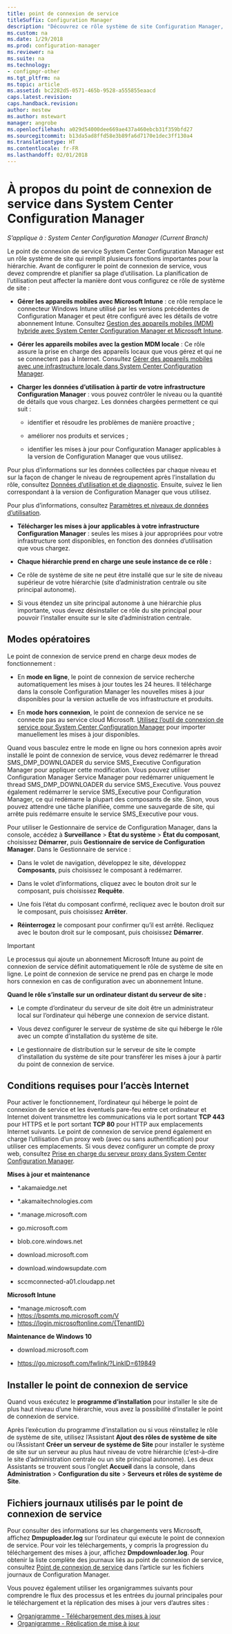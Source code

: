 ```yaml
---
title: point de connexion de service
titleSuffix: Configuration Manager
description: "Découvrez ce rôle système de site Configuration Manager, puis comprenez et planifiez sa plage d’utilisations."
ms.custom: na
ms.date: 1/29/2018
ms.prod: configuration-manager
ms.reviewer: na
ms.suite: na
ms.technology:
- configmgr-other
ms.tgt_pltfrm: na
ms.topic: article
ms.assetid: bc2282d5-0571-465b-9528-a555855eaacd
caps.latest.revision: 
caps.handback.revision: 
author: mestew
ms.author: mstewart
manager: angrobe
ms.openlocfilehash: a029d54000dee669ae437a460ebcb31f359bfd27
ms.sourcegitcommit: b13da5ad8ffd58e3b89fa6d7170e1dec3ff130a4
ms.translationtype: HT
ms.contentlocale: fr-FR
ms.lasthandoff: 02/01/2018
---
```

# <a name="about-the-service-connection-point-in-system-center-configuration-manager"></a>À propos du point de connexion de service dans System Center Configuration Manager

*S’applique à : System Center Configuration Manager (Current Branch)*

Le point de connexion de service System Center Configuration Manager est un rôle système de site qui remplit plusieurs fonctions importantes pour la hiérarchie. Avant de configurer le point de connexion de service, vous devez comprendre et planifier sa plage d’utilisation.  La planification de l’utilisation peut affecter la manière dont vous configurez ce rôle de système de site :  

-   **Gérer les appareils mobiles avec Microsoft Intune** : ce rôle remplace le connecteur Windows Intune utilisé par les versions précédentes de Configuration Manager et peut être configuré avec les détails de votre abonnement Intune. Consultez [Gestion des appareils mobiles (MDM) hybride avec System Center Configuration Manager et Microsoft Intune](../../../../mdm/understand/hybrid-mobile-device-management.md).  

-   **Gérer les appareils mobiles avec la gestion MDM locale** : Ce rôle assure la prise en charge des appareils locaux que vous gérez et qui ne se connectent pas à Internet. Consultez [Gérer des appareils mobiles avec une infrastructure locale dans System Center Configuration Manager](../../../../mdm/understand/manage-mobile-devices-with-on-premises-infrastructure.md).  

-   **Charger les données d’utilisation à partir de votre infrastructure Configuration Manager** : vous pouvez contrôler le niveau ou la quantité de détails que vous chargez. Les données chargées permettent ce qui suit :  

    -   identifier et résoudre les problèmes de manière proactive ;  

    -   améliorer nos produits et services ;  

    -   identifier les mises à jour pour Configuration Manager applicables à la version de Configuration Manager que vous utilisez.  

  Pour plus d’informations sur les données collectées par chaque niveau et sur la façon de changer le niveau de regroupement après l’installation du rôle, consultez [Données d’utilisation et de diagnostic](/sccm/core/plan-design/diagnostics/diagnostics-and-usage-data). Ensuite, suivez le lien correspondant à la version de Configuration Manager que vous utilisez.  

  Pour plus d’informations, consultez [Paramètres et niveaux de données d’utilisation](../../../../core/servers/deploy/install/setup-reference.md#bkmk_usage).  

-   **Télécharger les mises à jour applicables à votre infrastructure Configuration Manager** : seules les mises à jour appropriées pour votre infrastructure sont disponibles, en fonction des données d’utilisation que vous chargez.  

- **Chaque hiérarchie prend en charge une seule instance de ce rôle :**  

 -   Ce rôle de système de site ne peut être installé que sur le site de niveau supérieur de votre hiérarchie (site d’administration centrale ou site principal autonome).  

  -   Si vous étendez un site principal autonome à une hiérarchie plus importante, vous devez désinstaller ce rôle du site principal pour pouvoir l’installer ensuite sur le site d’administration centrale.  


##  <a name="bkmk_modes"></a> Modes opératoires  
 Le point de connexion de service prend en charge deux modes de fonctionnement :  

-   En **mode en ligne**, le point de connexion de service recherche automatiquement les mises à jour toutes les 24 heures. Il télécharge dans la console Configuration Manager les nouvelles mises à jour disponibles pour la version actuelle de vos infrastructure et produits.  

-   En **mode hors connexion**, le point de connexion de service ne se connecte pas au service cloud Microsoft. [Utilisez l’outil de connexion de service pour System Center Configuration Manager](../../../../core/servers/manage/use-the-service-connection-tool.md) pour importer manuellement les mises à jour disponibles.  

Quand vous basculez entre le mode en ligne ou hors connexion après avoir installé le point de connexion de service, vous devez redémarrer le thread SMS_DMP_DOWNLOADER du service SMS_Executive Configuration Manager pour appliquer cette modification. Vous pouvez utiliser Configuration Manager Service Manager pour redémarrer uniquement le thread SMS_DMP_DOWNLOADER du service SMS_Executive. Vous pouvez également redémarrer le service SMS_Executive pour Configuration Manager, ce qui redémarre la plupart des composants de site. Sinon, vous pouvez attendre une tâche planifiée, comme une sauvegarde de site, qui arrête puis redémarre ensuite le service SMS_Executive pour vous.  

Pour utiliser le Gestionnaire de service de Configuration Manager, dans la console, accédez à **Surveillance** > **État du système** > **État du composant**, choisissez **Démarrer**, puis **Gestionnaire de service de Configuration Manager**. Dans le Gestionnaire de service :  

-   Dans le volet de navigation, développez le site, développez **Composants**, puis choisissez le composant à redémarrer.  

-   Dans le volet d’informations, cliquez avec le bouton droit sur le composant, puis choisissez **Requête**.  

-   Une fois l’état du composant confirmé, recliquez avec le bouton droit sur le composant, puis choisissez **Arrêter**.  

-   **Réinterrogez** le composant pour confirmer qu’il est arrêté. Recliquez avec le bouton droit sur le composant, puis choisissez **Démarrer**.  

> [!IMPORTANT]  
>  Le processus qui ajoute un abonnement Microsoft Intune au point de connexion de service définit automatiquement le rôle de système de site en ligne. Le point de connexion de service ne prend pas en charge le mode hors connexion en cas de configuration avec un abonnement Intune.  

**Quand le rôle s’installe sur un ordinateur distant du serveur de site :**  

-   Le compte d’ordinateur du serveur de site doit être un administrateur local sur l’ordinateur qui héberge une connexion de service distant.

-   Vous devez configurer le serveur de système de site qui héberge le rôle avec un compte d’installation du système de site.  

-   Le gestionnaire de distribution sur le serveur de site le compte d’installation du système de site pour transférer les mises à jour à partir du point de connexion de service.

##  <a name="bkmk_urls"></a> Conditions requises pour l’accès Internet  
Pour activer le fonctionnement, l’ordinateur qui héberge le point de connexion de service et les éventuels pare-feu entre cet ordinateur et Internet doivent transmettre les communications via le port sortant **TCP 443** pour HTTPS et le port sortant **TCP 80** pour HTTP aux emplacements Internet suivants. Le point de connexion de service prend également en charge l’utilisation d’un proxy web (avec ou sans authentification) pour utiliser ces emplacements.  Si vous devez configurer un compte de proxy web, consultez [Prise en charge du serveur proxy dans System Center Configuration Manager](/sccm/core/plan-design/network/proxy-server-support).

**Mises à jour et maintenance**  

-   *.akamaiedge.net  

-   *.akamaitechnologies.com 

-   *.manage.microsoft.com

-   go.microsoft.com

-   blob.core.windows.net  

-   download.microsoft.com  

-   download.windowsupdate.com

-   sccmconnected-a01.cloudapp.net  

**Microsoft Intune**  

-   *manage.microsoft.com  
-   https://bspmts.mp.microsoft.com/V
-   https://login.microsoftonline.com/{TenantID}


**Maintenance de Windows 10**  

-   download.microsoft.com  

-   https://go.microsoft.com/fwlink/?LinkID=619849  

## <a name="install-the-service-connection-point"></a>Installer le point de connexion de service
Quand vous exécutez le **programme d’installation** pour installer le site de plus haut niveau d’une hiérarchie, vous avez la possibilité d’installer le point de connexion de service.

Après l’exécution du programme d’installation ou si vous réinstallez le rôle de système de site, utilisez l’Assistant **Ajout des rôles de système de site** ou l’Assistant **Créer un serveur de système de Site** pour installer le système de site sur un serveur au plus haut niveau de votre hiérarchie (c’est-à-dire le site d’administration centrale ou un site principal autonome). Les deux Assistants se trouvent sous l’onglet **Accueil** dans la console, dans **Administration** > **Configuration du site** > **Serveurs et rôles de système de Site**.

## <a name="log-files-used-by-the-service-connection-point"></a>Fichiers journaux utilisés par le point de connexion de service
Pour consulter des informations sur les chargements vers Microsoft, affichez **Dmpuploader.log** sur l’ordinateur qui exécute le point de connexion de service.  Pour voir les téléchargements, y compris la progression du téléchargement des mises à jour, affichez **Dmpdownloader.log**. Pour obtenir la liste complète des journaux liés au point de connexion de service, consultez [Point de connexion de service](/sccm/core/plan-design/hierarchy/log-files#BKMK_WITLog) dans l’article sur les fichiers journaux de Configuration Manager.

Vous pouvez également utiliser les organigrammes suivants pour comprendre le flux des processus et les entrées du journal principales pour le téléchargement et la réplication des mises à jour vers d’autres sites :
 - [Organigramme - Téléchargement des mises à jour](/sccm/core/servers/manage/download-updates-flowchart)
 - [Organigramme - Réplication de mise à jour](/sccm/core/servers/manage/update-replication-flowchart)
